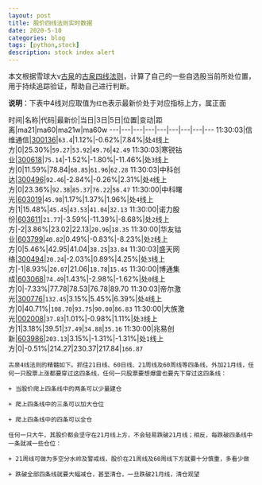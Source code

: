 ```yaml
---
layout: post
title: 股价四线法则实时数据
date: 2020-5-10
categories: blog
tags: [python,stock]
description: stock index alert
---
```



本文根据雪球大v[古泉](https://xueqiu.com/u/7148646888)的[古泉四线法则](https://xueqiu.com/7148646888/130498192)，计算了自己的一些自选股当前所处位置，用于持续追踪验证，帮助自己进行判断。

**说明**：下表中4线对应取值为`红色`表示最新价处于对应指标上方，属正面

时间|名称|代码|最新价|当日|3日|5日|位置|变动|距离|ma21|ma60|ma21w|ma60w
---|---|---|---|---|---|---|---|---
11:30:03|信维通信|[300136](https://xueqiu.com/S/SZ300136)|`63.4`|1.12%|-0.62%|7.84%|处`4`线上方|0|25.30%|`59.27`|`53.92`|`49.76`|`42.49`
11:30:03|寒锐钴业|[300618](https://xueqiu.com/S/SZ300618)|`75.14`|-1.52%|-1.80%|-11.46%|处`3`线上方|0|11.59%|78.84|`68.85`|`61.96`|`62.28`
11:30:03|中科创达|[300496](https://xueqiu.com/S/SZ300496)|`92.46`|-2.84%|-0.26%|2.31%|处`4`线上方|0|23.36%|`92.38`|`85.37`|`76.22`|`56.47`
11:30:00|中科曙光|[603019](https://xueqiu.com/S/SH603019)|`45.98`|1.17%|1.37%|1.96%|处`4`线上方|1|15.48%|`45.45`|`43.53`|`41.04`|`32.13`
11:30:00|诺力股份|[603611](https://xueqiu.com/S/SH603611)|`21.77`|-3.59%|-11.39%|-8.68%|处`2`线上方|-2|3.86%|23.02|22.13|`20.96`|`18.35`
11:30:00|华友钴业|[603799](https://xueqiu.com/S/SH603799)|`40.82`|0.49%|-0.83%|-8.23%|处`2`线上方|0|5.46%|42.95|41.04|`38.25`|`33.84`
11:30:03|盛天网络|[300494](https://xueqiu.com/S/SZ300494)|`20.24`|-2.03%|0.89%|4.25%|处`3`线上方|-1|8.93%|`20.07`|21.06|`18.78`|`15.45`
11:30:00|博通集成|[603068](https://xueqiu.com/S/SH603068)|`74.49`|1.43%|-2.98%|-1.62%|处`0`线上方|0|-7.33%|77.78|78.53|76.78|89.70
11:30:03|帝尔激光|[300776](https://xueqiu.com/S/SZ300776)|`132.45`|3.15%|5.45%|6.39%|处`4`线上方|0|40.71%|`108.70`|`93.75`|`90.00`|`86.83`
11:30:00|大族激光|[002008](https://xueqiu.com/S/SZ002008)|`37.83`|1.01%|-0.98%|1.11%|处`3`线上方|1|3.18%|39.51|`37.49`|`34.88`|`35.16`
11:30:00|兆易创新|[603986](https://xueqiu.com/S/SH603986)|`203.13`|3.15%|-1.31%|-1.31%|处`1`线上方|0|-0.51%|214.27|230.37|217.84|`166.87`

```
古泉4线法则的精髓如下。抓住21日线、60日线、21周线及60周线等四条线，外加21月线，任何一只股票上涨都要穿过这四条线，任何一只股票要想爆雷也要先下穿过这四条线：

+ 当股价爬上四条线中的两条可以少量建仓

+ 爬上四条线中的三条可以加大仓位

+ 爬上四条线中的四条可以全仓

任何一只大牛，其股价都会坚守在21月线上方，不会轻易跌破21月线；相反，每跌破四条线中一条就减一些仓位：

+ 21周线可做为多空分水岭及警戒线，股价在21周线及60周线下方就要十分慎重，多看少做

+ 跌破全部四条线就要大幅减仓，甚至清仓，一旦跌破21月线，清仓观望
```
